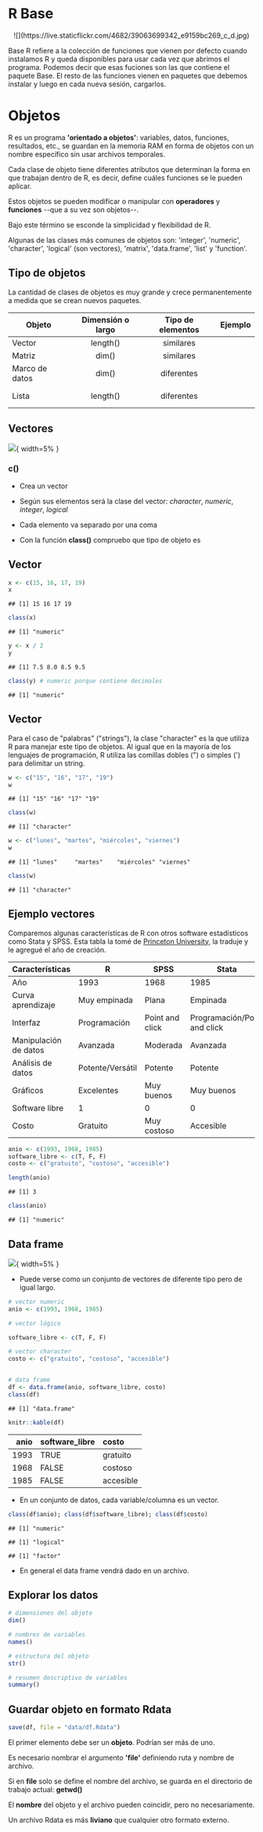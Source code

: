 

<!-- Now let's talk details. -->

<!-- xfun -->

<!-- https://cran.r-project.org/web/packages/xfun/vignettes/xfun.html -->

# R Base

<!--html_preserve--><script>
  addClassKlippyTo("pre.r, pre.markdown");
  addKlippy('left', 'top', 'auto', '1', 'Click to copy', 'Done');
</script><!--/html_preserve-->

<center>
![](https://live.staticflickr.com/4682/39063699342_e9159bc269_c_d.jpg)
</center>

Base R refiere a la colección de funciones que vienen por defecto cuando instalamos R y queda disponibles para usar cada vez que abrimos el programa. Podemos decir que esas fuciones son las que contiene el paquete Base. El resto de las funciones vienen en paquetes que debemos instalar y luego en cada nueva sesión, cargarlos.

# Objetos

R es un programa **'orientado a objetos'**: variables, datos, funciones, resultados, etc., se guardan en la memoria RAM en forma de objetos con un nombre específico sin usar archivos temporales. 

Cada clase de objeto tiene diferentes atributos que determinan la forma en que trabajan dentro de R, es decir, define cuáles funciones se le pueden aplicar. 

Estos objetos se pueden modificar o manipular con **operadores** y **funciones** --que a su vez son objetos--. 

Bajo este término se esconde la simplicidad y flexibilidad de R. 

Algunas de las clases más comunes de objetos son: 'integer', 'numeric', 'character', 'logical' (son vectores), 'matrix', 'data.frame', 'list' y 'function'.


## Tipo de objetos

La cantidad de clases de objetos es muy grande y crece permanentemente a medida que se crean nuevos paquetes.


| Objeto      | Dimensión o largo           | Tipo de elementos | Ejemplo
|---------------|:-------------:|:------:|:------:|
| Vector    | length() | similares |<!--html_preserve--><i class="fas  fa-ellipsis-v fa-3x " style="color:red;"></i><!--/html_preserve--> |
| Matriz   | dim() | similares |   <!--html_preserve--><i class="fas  fa-ellipsis-v fa-3x " style="color:red;"></i><!--/html_preserve--><!--html_preserve--><i class="fas  fa-ellipsis-v fa-3x " style="color:red;"></i><!--/html_preserve--> |
| Marco de datos    | dim() | diferentes |<!--html_preserve--><i class="fas  fa-ellipsis-v fa-3x " style="color:red;"></i><!--/html_preserve--><!--html_preserve--><i class="fas  fa-ellipsis-v fa-3x " style="color:blue;"></i><!--/html_preserve--> <!--html_preserve--><i class="fas  fa-ellipsis-v fa-3x " style="color:green;"></i><!--/html_preserve-->|
| Lista   | length() | diferentes |<!--html_preserve--><i class="fas  fa-circle " style="color:red;"></i><!--/html_preserve--> <br> <!--html_preserve--><i class="fas  fa-circle " style="color:blue;"></i><!--/html_preserve--> <br> <!--html_preserve--><i class="fas  fa-circle " style="color:green;"></i><!--/html_preserve-->| 

## Vectores 

![](images/vector.png){ width=5% } 

### c()

- Crea un vector

- Según sus elementos será la clase del vector: *character*, *numeric*, *integer*, *logical*

- Cada elemento va separado por una coma

- Con la función **class()** compruebo que tipo de objeto es


## Vector


```r
x <- c(15, 16, 17, 19)
x
```

```
## [1] 15 16 17 19
```

```r
class(x)
```

```
## [1] "numeric"
```


```r
y <- x / 2
y
```

```
## [1] 7.5 8.0 8.5 9.5
```

```r
class(y) # numeric porque contiene decimales
```

```
## [1] "numeric"
```


## Vector

Para el caso de "palabras" ("strings"), la clase "character" es la que utiliza R para manejar este tipo de objetos. Al igual que en la mayoría de los lenguajes de programación, R utiliza las comillas 
dobles (") o simples (') para delimitar un string. 

<!-- # Nótese que al usar las comillas se puede incluir cualquier caracter dentro,  -->
<!-- # sin tener que preocuparse de que R lo interprete como un comando. Es decir,  -->
<!-- # se toma lo que está entre comillas de forma literal, razón por la cual  -->
<!-- # estos tipos de objetos son llamados "strings literals" muchas veces. -->


```r
w <- c("15", "16", "17", "19")
w
```

```
## [1] "15" "16" "17" "19"
```

```r
class(w)
```

```
## [1] "character"
```


```r
w <- c("lunes", "martes", "miércoles", "viernes")
w
```

```
## [1] "lunes"     "martes"    "miércoles" "viernes"
```

```r
class(w)
```

```
## [1] "character"
```


## Ejemplo vectores

Comparemos algunas características de R con otros software estadísticos como Stata y SPSS.
Esta tabla la tomé de [Princeton University](https://imgv2-2-f.scribdassets.com/img/document/353774131/original/365bf63409/1573401036?v=1), la traduje y le agregué el año de creación.

|Características | R | SPSS | Stata |
|-----------------|-------|----------|----------------|
| Año | 1993| 1968 | 1985|
| Curva aprendizaje | Muy empinada | Plana  | Empinada |
| Interfaz| Programación| Point and click | Programación/Point and click |
| Manipulación de datos| Avanzada | Moderada | Avanzada |
| Análisis de datos| Potente/Versátil | Potente | Potente|
| Gráficos| Excelentes|Muy buenos | Muy buenos |
|Software libre| 1| 0| 0 |
|Costo| Gratuito| Muy costoso| Accesible |


```r
anio <- c(1993, 1968, 1985)
software_libre <- c(T, F, F)
costo <- c("gratuito", "costoso", "accesible")
```


```r
length(anio)
```

```
## [1] 3
```

```r
class(anio)
```

```
## [1] "numeric"
```


## Data frame

![](images/dataframe.png){ width=5% } 

- Puede verse como un conjunto de vectores de diferente tipo pero de igual largo.


```{.r .klippy}
# vector numeric
anio <- c(1993, 1968, 1985)

# vector lógico

software_libre <- c(T, F, F)

# vector character
costo <- c("gratuito", "costoso", "accesible")


# data frame
df <- data.frame(anio, software_libre, costo)
class(df)
```

```
## [1] "data.frame"
```


```r
knitr::kable(df)
```



| anio|software_libre |costo     |
|----:|:--------------|:---------|
| 1993|TRUE           |gratuito  |
| 1968|FALSE          |costoso   |
| 1985|FALSE          |accesible |

- En un conjunto de datos, cada variable/columna es un vector. 


```r
class(df$anio); class(df$software_libre); class(df$costo)
```

```
## [1] "numeric"
```

```
## [1] "logical"
```

```
## [1] "factor"
```

- En general el data frame vendrá dado en un archivo.

## Explorar los datos


```r
# dimensiones del objeto
dim()
```

```r
# nombres de variables
names()

# estructura del objeto
str()

# resumen descriptivo de variables
summary()
```

## Guardar objeto en formato Rdata


```r
save(df, file = "data/df.Rdata") 
```

El primer elemento debe ser un **objeto**. Podrían ser más de uno.

Es necesario nombrar el argumento **'file'** definiendo ruta y nombre de archivo.

Si en **file** solo se define el nombre del archivo, se guarda en el directorio de trabajo actual: **getwd()**

El **nombre** del objeto y el archivo pueden coincidir, pero no necesariamente.

Un archivo Rdata es más **liviano** que cualquier otro formato externo.
